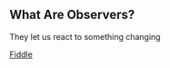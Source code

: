 ##  What Are Observers?

They let us react to something changing

[Fiddle](http://jsfiddle.net/skhao9j8/)

